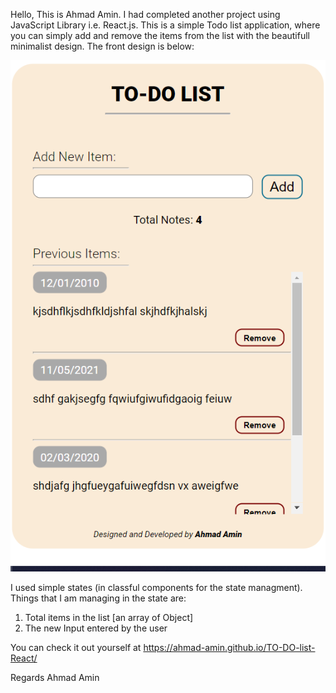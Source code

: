 Hello, This is Ahmad Amin.
I had completed another project using JavaScript Library i.e. React.js. This is a simple Todo list application, where you can simply add and remove the items from the list with the beautifull minimalist design.
The front design is below:

<img src="images/img1.PNG"/>


I used simple states (in classful components for the state managment). Things that I am managing in the state are:
1. Total items in the list [an array of Object]
2. The new Input entered by the user


You can check it out yourself at https://ahmad-amin.github.io/TO-DO-list-React/

Regards
Ahmad Amin
